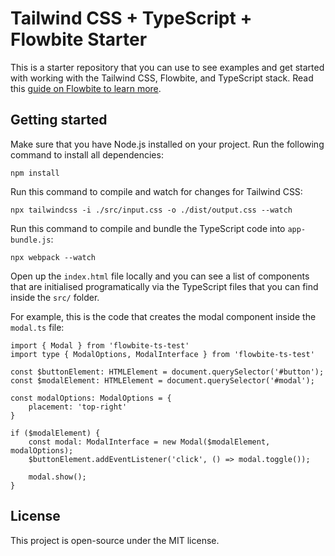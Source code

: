 # Tailwind CSS + TypeScript + Flowbite Starter

This is a starter repository that you can use to see examples and get started with working with the Tailwind CSS, Flowbite, and TypeScript stack. Read this [guide on Flowbite to learn more](https://flowbite.com/docs/getting-started/typescript/).

## Getting started

Make sure that you have Node.js installed on your project. Run the following command to install all dependencies:

```
npm install
```

Run this command to compile and watch for changes for Tailwind CSS:

```
npx tailwindcss -i ./src/input.css -o ./dist/output.css --watch
```

Run this command to compile and bundle the TypeScript code into `app-bundle.js`:

```
npx webpack --watch
```

Open up the `index.html` file locally and you can see a list of components that are initialised programatically via the TypeScript files that you can find inside the `src/` folder.

For example, this is the code that creates the modal component inside the `modal.ts` file:

```
import { Modal } from 'flowbite-ts-test'
import type { ModalOptions, ModalInterface } from 'flowbite-ts-test'

const $buttonElement: HTMLElement = document.querySelector('#button');
const $modalElement: HTMLElement = document.querySelector('#modal');

const modalOptions: ModalOptions = {
    placement: 'top-right'
}

if ($modalElement) {
    const modal: ModalInterface = new Modal($modalElement, modalOptions);
    $buttonElement.addEventListener('click', () => modal.toggle());
    
    modal.show();
}
```

## License

This project is open-source under the MIT license.
